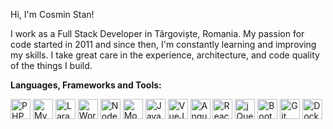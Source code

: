 Hi, I'm Cosmin Stan!

I work as a Full Stack Developer in Târgoviște, Romania. My passion for code started in 2011 and since then, I'm constantly learning and improving my skills. I take great care in the experience, architecture, and code quality of the things I build.

<p><strong>Languages, Frameworks and Tools:</strong></p>
<div class="icons">
	<img width="32" src="https://cosminstan.dev/assets/icons/php.png" title="PHP" alt="PHP">
	<img width="32" src="https://cosminstan.dev/assets/icons/mysql.png" title="MySQL" alt="MySQL">
	<img width="32" src="https://cosminstan.dev/assets/icons/laravel.png" title="Laravel" alt="Laravel">
	<img width="32" src="https://cosminstan.dev/assets/icons/wordpress.png" title="WordPress" alt="WordPress">
	<img width="32" src="https://cosminstan.dev/assets/icons/nodejs.png" title="NodeJS" alt="NodeJS">
	<img width="32" src="https://cosminstan.dev/assets/icons/mongodb.png" title="MongoDB" alt="MongoDB">
	<img width="32" src="https://cosminstan.dev/assets/icons/javascript.png" title="JavaScript" alt="JavaScript">
	<img width="32" src="https://cosminstan.dev/assets/icons/vuejs.png" title="VueJS" alt="VueJS">
	<img width="32" src="https://cosminstan.dev/assets/icons/angular.png" title="Angular" alt="Angular">
	<img width="32" src="https://cosminstan.dev/assets/icons/react.png" title="React" alt="React">
	<img width="32" src="https://cosminstan.dev/assets/icons/jquery.png" title="jQuery" alt="jQuery">
	<img width="32" src="https://cosminstan.dev/assets/icons/bootstrap.png" title="Bootstrap" alt="Bootstrap">
	<img width="32" src="https://cosminstan.dev/assets/icons/git.png" title="Git" alt="Git">
	<img width="32" src="https://cosminstan.dev/assets/icons/docker.png" title="Docker" alt="Docker">
</div>


